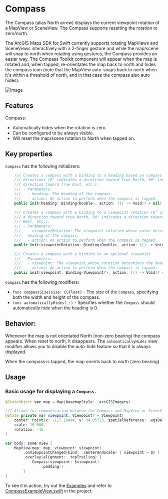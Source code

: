 # Compass

The Compass (alias North arrow) displays the current viewpoint rotation of a MapView or SceneView. The Compass supports resetting the rotation to zero/north.

The ArcGIS Maps SDK for Swift currently supports rotating MapViews and SceneViews interactively with a 2-finger gesture and while the map/scene will snap to north when rotating using gestures, the Compass provides an easier way. The Compass Toolkit component will appear when the map is rotated and, when tapped, re-orientates the map back to north and hides the compass icon (note that the MapView auto-snaps back to north when it's within a threshold of north, and in that case the compass also auto hides).

![image](https://user-images.githubusercontent.com/3998072/202810369-a0b82778-77d4-404e-bebf-1a84841fbb1b.png)

## Features

Compass:

- Automatically hides when the rotation is zero.
- Can be configured to be always visible.
- Will reset the map/scene rotation to North when tapped on.

## Key properties

`Compass` has the following initializers:

```swift
    /// Creates a compass with a binding to a heading based on compass
    /// directions (0° indicates a direction toward true North, 90° indicates a
    /// direction toward true East, etc.).
    /// - Parameters:
    ///   - heading: The heading of the compass.
    ///   - action: An action to perform when the compass is tapped.
    public init(heading: Binding<Double>, action: (() -> Void)? = nil)
```

```swift
    /// Creates a compass with a binding to a viewpoint rotation (0° indicates
    /// a direction toward true North, 90° indicates a direction toward true
    /// West, etc.).
    /// - Parameters:
    ///   - viewpointRotation: The viewpoint rotation whose value determines the
    ///   heading of the compass.
    ///   - action: An action to perform when the compass is tapped.
    public init(viewpointRotation: Binding<Double>, action: (() -> Void)? = nil)
```

```swift
    /// Creates a compass with a binding to an optional viewpoint.
    /// - Parameters:
    ///   - viewpoint: The viewpoint whose rotation determines the heading of the compass.
    ///   - action: An action to perform when the compass is tapped.
    public init(viewpoint: Binding<Viewpoint?>, action: (() -> Void)? = nil)
```

`Compass` has the following modifiers:

- `func compassSize(size: CGFloat)` - The size of the `Compass`, specifying both the width and height of the compass.
- `func automaticallyHides(_:)` - Specifies whether the ``Compass`` should automatically hide when the heading is 0.

## Behavior:

Whenever the map is not orientated North (non-zero bearing) the compass appears. When reset to north, it disappears. The `automaticallyHides` view modifier allows you to disable the auto-hide feature so that it is always displayed.

When the compass is tapped, the map orients back to north (zero bearing).

## Usage

### Basic usage for displaying a `Compass`.

```swift
@StateObject var map = Map(basemapStyle: .arcGISImagery)

/// Allows for communication between the Compass and MapView or SceneView.
@State private var viewpoint: Viewpoint? = Viewpoint(
    center: Point(x: -117.19494, y: 34.05723, spatialReference: .wgs84),
    scale: 10_000,
    rotation: -45
)

var body: some View {
    MapView(map: map, viewpoint: viewpoint)
        .onViewpointChanged(kind: .centerAndScale) { viewpoint = $0 }
        .overlay(alignment: .topTrailing) {
            Compass(viewpoint: $viewpoint)
                .padding()
        }
}
```

To see it in action, try out the [Examples](../../Examples/Examples) and refer to [CompassExampleView.swift](../../Examples/Examples/CompassExampleView.swift) in the project.
